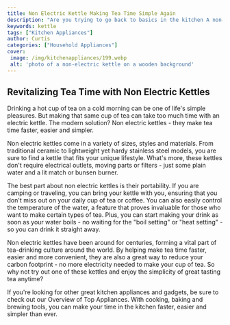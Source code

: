 ```yaml
---
title: Non Electric Kettle Making Tea Time Simple Again
description: "Are you trying to go back to basics in the kitchen A non-electric kettle is a great way to make simple and easy tea without the need for a plug-in Learn about the benefits of this time-tested kitchen tool today"
keywords: kettle
tags: ["Kitchen Appliances"]
author: Curtis
categories: ["Household Appliances"]
cover: 
 image: /img/kitchenappliances/199.webp
 alt: 'photo of a non-electric kettle on a wooden background'
---
```

## Revitalizing Tea Time with Non Electric Kettles
Drinking a hot cup of tea on a cold morning can be one of life's simple pleasures. But making that same cup of tea can take too much time with an electric kettle. The modern solution? Non electric kettles - they make tea time faster, easier and simpler.

Non electric kettles come in a variety of sizes, styles and materials. From traditional ceramic to lightweight yet hardy stainless steel models, you are sure to find a kettle that fits your unique lifestyle. What's more, these kettles don't require electrical outlets, moving parts or filters - just some plain water and a lit match or bunsen burner.

The best part about non electric kettles is their portability. If you are camping or traveling, you can bring your kettle with you, ensuring that you don't miss out on your daily cup of tea or coffee. You can also easily control the temperature of the water, a feature that proves invaluable for those who want to make certain types of tea. Plus, you can start making your drink as soon as your water boils - no waiting for the "boil setting" or "heat setting" - so you can drink it straight away.

Non electric kettles have been around for centuries, forming a vital part of tea-drinking culture around the world. By helping make tea time faster, easier and more convenient, they are also a great way to reduce your carbon footprint - no more electricity needed to make your cup of tea. So why not try out one of these kettles and enjoy the simplicity of great tasting tea anytime?

If you're looking for other great kitchen appliances and gadgets, be sure to check out our Overview of Top Appliances. With cooking, baking and brewing tools, you can make your time in the kitchen faster, easier and simpler than ever.
